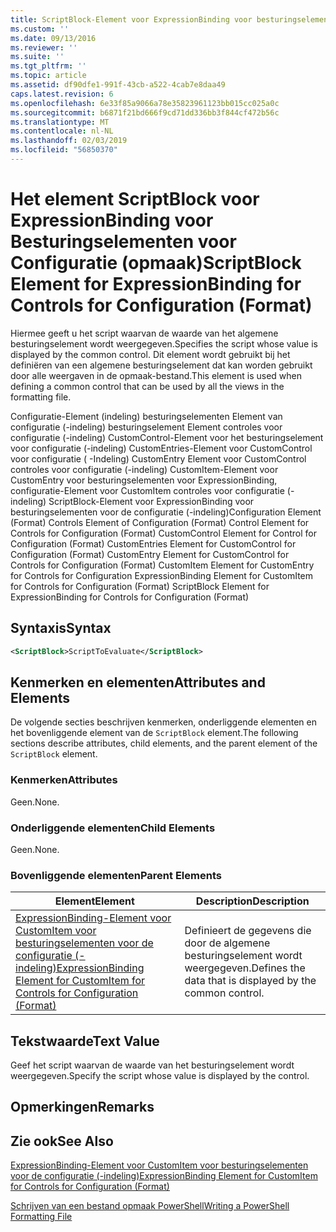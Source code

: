 ```yaml
---
title: ScriptBlock-Element voor ExpressionBinding voor besturingselementen voor de configuratie (-indeling) | Microsoft Docs
ms.custom: ''
ms.date: 09/13/2016
ms.reviewer: ''
ms.suite: ''
ms.tgt_pltfrm: ''
ms.topic: article
ms.assetid: df90dfe1-991f-43cb-a522-4cab7e8daa49
caps.latest.revision: 6
ms.openlocfilehash: 6e33f85a9066a78e35823961123bb015cc025a0c
ms.sourcegitcommit: b6871f21bd666f9cd71dd336bb3f844cf472b56c
ms.translationtype: MT
ms.contentlocale: nl-NL
ms.lasthandoff: 02/03/2019
ms.locfileid: "56850370"
---
```

# <a name="scriptblock-element-for-expressionbinding-for-controls-for-configuration-format"></a><span data-ttu-id="b4124-102">Het element ScriptBlock voor ExpressionBinding voor Besturingselementen voor Configuratie (opmaak)</span><span class="sxs-lookup"><span data-stu-id="b4124-102">ScriptBlock Element for ExpressionBinding for Controls for Configuration (Format)</span></span>

<span data-ttu-id="b4124-103">Hiermee geeft u het script waarvan de waarde van het algemene besturingselement wordt weergegeven.</span><span class="sxs-lookup"><span data-stu-id="b4124-103">Specifies the script whose value is displayed by the common control.</span></span> <span data-ttu-id="b4124-104">Dit element wordt gebruikt bij het definiëren van een algemene besturingselement dat kan worden gebruikt door alle weergaven in de opmaak-bestand.</span><span class="sxs-lookup"><span data-stu-id="b4124-104">This element is used when defining a common control that can be used by all the views in the formatting file.</span></span>

<span data-ttu-id="b4124-105">Configuratie-Element (indeling) besturingselementen Element van configuratie (-indeling) besturingselement Element controles voor configuratie (-indeling) CustomControl-Element voor het besturingselement voor configuratie (-indeling) CustomEntries-Element voor CustomControl voor configuratie ( -Indeling) CustomEntry Element voor CustomControl controles voor configuratie (-indeling) CustomItem-Element voor CustomEntry voor besturingselementen voor ExpressionBinding, configuratie-Element voor CustomItem controles voor configuratie (-indeling) ScriptBlock-Element voor ExpressionBinding voor besturingselementen voor de configuratie (-indeling)</span><span class="sxs-lookup"><span data-stu-id="b4124-105">Configuration Element (Format) Controls Element of Configuration (Format) Control Element for Controls for Configuration (Format) CustomControl Element for Control for Configuration (Format) CustomEntries Element for CustomControl for Configuration (Format) CustomEntry Element for CustomControl for Controls for Configuration (Format) CustomItem Element for CustomEntry for Controls for Configuration ExpressionBinding Element for CustomItem for Controls for Configuration (Format) ScriptBlock Element for ExpressionBinding for Controls for Configuration (Format)</span></span>

## <a name="syntax"></a><span data-ttu-id="b4124-106">Syntaxis</span><span class="sxs-lookup"><span data-stu-id="b4124-106">Syntax</span></span>

```xml
<ScriptBlock>ScriptToEvaluate</ScriptBlock>
```

## <a name="attributes-and-elements"></a><span data-ttu-id="b4124-107">Kenmerken en elementen</span><span class="sxs-lookup"><span data-stu-id="b4124-107">Attributes and Elements</span></span>

<span data-ttu-id="b4124-108">De volgende secties beschrijven kenmerken, onderliggende elementen en het bovenliggende element van de `ScriptBlock` element.</span><span class="sxs-lookup"><span data-stu-id="b4124-108">The following sections describe attributes, child elements, and the parent element of the `ScriptBlock` element.</span></span>

### <a name="attributes"></a><span data-ttu-id="b4124-109">Kenmerken</span><span class="sxs-lookup"><span data-stu-id="b4124-109">Attributes</span></span>

<span data-ttu-id="b4124-110">Geen.</span><span class="sxs-lookup"><span data-stu-id="b4124-110">None.</span></span>

### <a name="child-elements"></a><span data-ttu-id="b4124-111">Onderliggende elementen</span><span class="sxs-lookup"><span data-stu-id="b4124-111">Child Elements</span></span>

<span data-ttu-id="b4124-112">Geen.</span><span class="sxs-lookup"><span data-stu-id="b4124-112">None.</span></span>

### <a name="parent-elements"></a><span data-ttu-id="b4124-113">Bovenliggende elementen</span><span class="sxs-lookup"><span data-stu-id="b4124-113">Parent Elements</span></span>

|<span data-ttu-id="b4124-114">Element</span><span class="sxs-lookup"><span data-stu-id="b4124-114">Element</span></span>|<span data-ttu-id="b4124-115">Description</span><span class="sxs-lookup"><span data-stu-id="b4124-115">Description</span></span>|
|-------------|-----------------|
|[<span data-ttu-id="b4124-116">ExpressionBinding-Element voor CustomItem voor besturingselementen voor de configuratie (-indeling)</span><span class="sxs-lookup"><span data-stu-id="b4124-116">ExpressionBinding Element for CustomItem for Controls for Configuration (Format)</span></span>](./expressionbinding-element-for-customitem-for-controls-for-configuration-format.md)|<span data-ttu-id="b4124-117">Definieert de gegevens die door de algemene besturingselement wordt weergegeven.</span><span class="sxs-lookup"><span data-stu-id="b4124-117">Defines the data that is displayed by the common control.</span></span>|

## <a name="text-value"></a><span data-ttu-id="b4124-118">Tekstwaarde</span><span class="sxs-lookup"><span data-stu-id="b4124-118">Text Value</span></span>

<span data-ttu-id="b4124-119">Geef het script waarvan de waarde van het besturingselement wordt weergegeven.</span><span class="sxs-lookup"><span data-stu-id="b4124-119">Specify the script whose value is displayed by the control.</span></span>

## <a name="remarks"></a><span data-ttu-id="b4124-120">Opmerkingen</span><span class="sxs-lookup"><span data-stu-id="b4124-120">Remarks</span></span>

## <a name="see-also"></a><span data-ttu-id="b4124-121">Zie ook</span><span class="sxs-lookup"><span data-stu-id="b4124-121">See Also</span></span>

[<span data-ttu-id="b4124-122">ExpressionBinding-Element voor CustomItem voor besturingselementen voor de configuratie (-indeling)</span><span class="sxs-lookup"><span data-stu-id="b4124-122">ExpressionBinding Element for CustomItem for Controls for Configuration (Format)</span></span>](./expressionbinding-element-for-customitem-for-controls-for-configuration-format.md)

[<span data-ttu-id="b4124-123">Schrijven van een bestand opmaak PowerShell</span><span class="sxs-lookup"><span data-stu-id="b4124-123">Writing a PowerShell Formatting File</span></span>](./writing-a-powershell-formatting-file.md)

